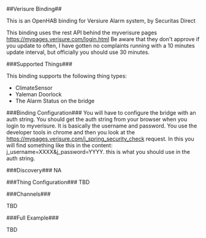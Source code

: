 ##Verisure Binding##

This is an OpenHAB binding for Versiure Alarm system, by Securitas Direct

This binding uses the rest API behind the myverisure pages https://mypages.verisure.com/login.html
Be aware that they don't approve if you update to often, I have gotten no complaints running with a 10 minutes update interval, but officially you should use 30 minutes.

###Supported Things###

This binding supports the following thing types:

* ClimateSensor
* Yaleman Doorlock
* The Alarm Status on the bridge

###Binding Configuration###
You will have to configure the bridge with an auth string.
You should get the auth string from your browser when you login to myverisure. It is basically the username and password.
You use the developer tools in chrome and then you look at the https://mypages.verisure.com/j_spring_security_check request. In this you will find something like this in the content: 
j_username=XXXX&j_password=YYYY. this is what you should use in the auth string.

###Discovery###
NA

###Thing Configuration###
TBD

###Channels###

TBD

###Full Example###

TBD
